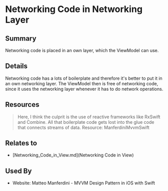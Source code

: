 # Networking Code in Networking Layer

## Summary
Networking code is placed in an own layer, which the ViewModel can use.

## Details
Networking code has a lots of boilerplate and therefore it's better to put it in an own networking layer.
The ViewModel then is free of networking code, since it uses the networking layer whenever it has to do network operations.

## Resources
> Here, I think the culprit is the use of reactive frameworks like RxSwift and Combine. All that boilerplate code gets lost into the glue code that connects streams of data.
Resource: ManferdiniMvvmSwift


## Relates to

* [Networking_Code_in_View.md](Networking Code in View)

## Used By
* Website: Matteo Manferdini - MVVM Design Pattern in iOS with Swift

